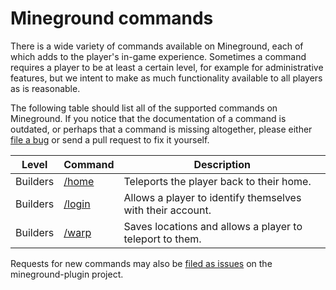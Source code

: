 Mineground commands
==========

There is a wide variety of commands available on Mineground, each of which adds to the player's in-game experience. Sometimes a command requires a player to be at least a certain level, for example for administrative features, but we intent to make as much functionality available to all players as is reasonable.

The following table should list all of the supported commands on Mineground. If you notice that the documentation of a command is outdated, or perhaps that a command is missing altogether, please either [file a bug](https://github.com/mineground/mineground-plugin/issues/new) or send a pull request to fix it yourself.


| Level          | Command                     | Description                                                |
| ---------------|-----------------------------|------------------------------------------------------------|
| Builders       | [/home](commands/home.md)   | Teleports the player back to their home.                   |
| Builders       | [/login](commands/login.md) | Allows a player to identify themselves with their account. |
| Builders       | [/warp](commands/warp.md)   | Saves locations and allows a player to teleport to them.   |

Requests for new commands may also be [filed as issues](https://github.com/mineground/mineground-plugin/issues/new) on the mineground-plugin project.